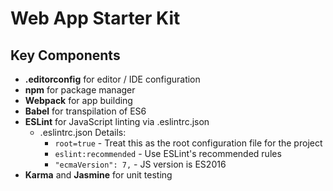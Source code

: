 # Web App Starter Kit

## Key Components
* **.editorconfig** for editor / IDE configuration
* **npm** for package manager
* **Webpack** for app building
* **Babel** for transpilation of ES6
* **ESLint** for JavaScript linting via .eslintrc.json
  * .eslintrc.json Details:
    * `root=true` - Treat this as the root configuration file for the project
    * `eslint:recommended` - Use ESLint's recommended rules
    * `"ecmaVersion": 7,` - JS version is ES2016
* **Karma** and **Jasmine** for unit testing

